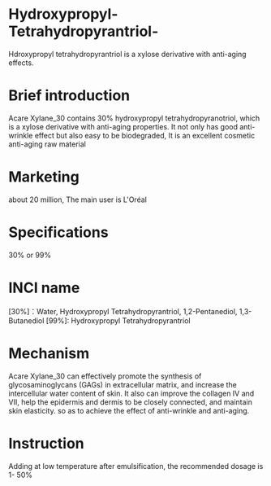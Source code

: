 # Hydroxypropyl-Tetrahydropyrantriol-
Hdroxypropyl tetrahydropyrantriol is a xylose derivative with anti-aging effects.
# Brief introduction
Acare Xylane_30 contains 30% hydroxypropyl tetrahydropyranotriol, which is a xylose derivative with anti-aging properties. It not only has good anti-wrinkle effect but also easy to be biodegraded, It is an excellent cosmetic anti-aging raw material
# Marketing
about 20 million, The main user is L'Oréal
# Specifications
30% or 99%
# INCI name
[30%]：Water, Hydroxypropyl Tetrahydropyrantriol, 1,2-Pentanediol, 1,3-Butanediol
[99%]: Hydroxypropyl Tetrahydropyrantriol
# Mechanism
Acare Xylane_30 can effectively promote the synthesis of glycosaminoglycans (GAGs) in extracellular matrix, and increase the intercellular water content of skin. It also can improve the collagen IV and VII, help the epidermis and dermis to be closely connected, and maintain skin elasticity. so as to achieve the effect of anti-wrinkle and anti-aging.
# Instruction
Adding at low temperature after emulsification, the recommended dosage is 1- 50%
